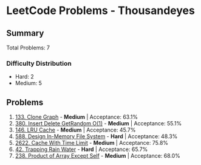 # LeetCode Problems - Thousandeyes

## Summary
Total Problems: 7

### Difficulty Distribution

- Hard: 2
- Medium: 5

## Problems

1. [133. Clone Graph](https://leetcode.com/problems/clone-graph/) - **Medium** | Acceptance: 63.1%
2. [380. Insert Delete GetRandom O(1)](https://leetcode.com/problems/insert-delete-getrandom-o1/) - **Medium** | Acceptance: 55.1%
3. [146. LRU Cache](https://leetcode.com/problems/lru-cache/) - **Medium** | Acceptance: 45.7%
4. [588. Design In-Memory File System](https://leetcode.com/problems/design-in-memory-file-system/) - **Hard** | Acceptance: 48.3%
5. [2622. Cache With Time Limit](https://leetcode.com/problems/cache-with-time-limit/) - **Medium** | Acceptance: 75.8%
6. [42. Trapping Rain Water](https://leetcode.com/problems/trapping-rain-water/) - **Hard** | Acceptance: 65.7%
7. [238. Product of Array Except Self](https://leetcode.com/problems/product-of-array-except-self/) - **Medium** | Acceptance: 68.0%